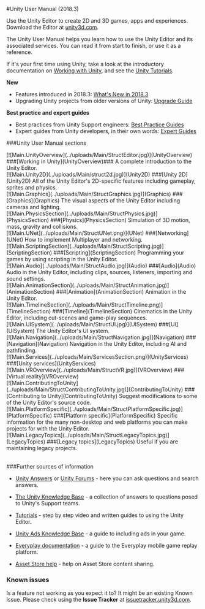 #Unity User Manual (2018.3)

Use the Unity Editor to create 2D and 3D games, apps and experiences. Download the Editor at [unity3d.com](https://unity3d.com/unity).

The Unity User Manual helps you learn how to use the Unity Editor and its associated services. You can read it from start to finish, or use it as a reference.

If it's your first time using Unity, take a look at the introductory documentation on [Working with Unity](UnityOverview), and see the [Unity Tutorials](https://unity3d.com/learn/tutorials).


<div class="frontpage-topsection">

**New**

* Features introduced in 2018.3: [What's New in 2018.3](WhatsNew20183)
* Upgrading Unity projects from older versions of Unity: [Upgrade Guide](UpgradeGuides)

</div>

<div class="frontpage-topsection">

**Best practice and expert guides**

* Best practices from Unity Support engineers: [Best Practice Guides](BestPracticeGuides)
* Expert guides from Unity developers, in their own words: [Expert Guides](ExpertGuides)


</div>

<div class="clear"></div>


<div class="frontpage-divider"></div>

###Unity User Manual sections

<div class="frontpage-section">
[![Main.UnityOverview](../uploads/Main/StructEditor.jpg)](UnityOverview)
###[Working in Unity](UnityOverview)###
A complete introduction to the Unity Editor.

</div>

<div class="frontpage-section">
[![Main.Unity2D](../uploads/Main/struct2d.jpg)](Unity2D)
###[Unity 2D](Unity2D)
All of the Unity Editor's 2D-specific features including gameplay, sprites and physics.

</div>
<div class="frontpage-section">
[![Main.Graphics](../uploads/Main/StructGraphics.jpg)](Graphics)
###[Graphics](Graphics)
The visual aspects of the Unity Editor including cameras and lighting.

</div>

<div class="frontpage-section">
[![Main.PhysicsSection](../uploads/Main/StructPhysics.jpg)](PhysicsSection)
###[Physics](PhysicsSection)
Simulation of 3D motion, mass, gravity and collisions.

</div>
  
<div class="frontpage-section">
[![Main.UNet](../uploads/Main/StructUNet.png)](UNet)
###[Networking](UNet)
How to implement Multiplayer and networking.

</div>  

<div class="frontpage-section">
[![Main.ScriptingSection](../uploads/Main/StructScripting.jpg)](ScriptingSection)
###[Scripting](ScriptingSection)
Programming your games by using scripting in the Unity Editor.

</div>  

<div class="frontpage-section">
[![Main.Audio](../uploads/Main/StructAudio.jpg)](Audio)
###[Audio](Audio)
Audio in the Unity Editor, including clips, sources, listeners, importing and sound settings.

</div>

<div class="frontpage-section">
[![Main.AnimationSection](../uploads/Main/StructAnimation.jpg)](AnimationSection)
###[Animation](AnimationSection)
Animation in the Unity Editor.

</div>

<div class="frontpage-section">
[![Main.TimelineSection](../uploads/Main/StructTimeline.png)](TimelineSection)
###[Timeline](TimelineSection)
Cinematics in the Unity Editor, including cut-scenes and game-play sequences.

</div>


<div class="frontpage-section">
[![Main.UISystem](../uploads/Main/StructUI.jpg)](UISystem)
###[UI](UISystem)
The Unity Editor's UI system.

</div>

<div class="frontpage-section">
[![Main.Navigation](../uploads/Main/StructNavigation.jpg)](Navigation)
###[Navigation](Navigation)
Navigation in the Unity Editor, including AI and pathfinding.

</div>


<div class="frontpage-section">
[![Main.Services](../uploads/Main/ServicesSection.png)](UnityServices)
###[Unity services](UnityServices)

</div>

<div class="frontpage-section">
[![Main.VROverview](../uploads/Main/StructVR.jpg)](VROverview)
###[Virtual reality](VROverview)

</div>


<div class="frontpage-section">
[![Main.ContributingToUnity](../uploads/Main/StructContributingToUnity.jpg)](ContributingToUnity)
###[Contributing to Unity](ContributingToUnity)
Suggest modifications to some of the Unity Editor's source code.

</div>

<div class="frontpage-section">
[![Main.PlatformSpecific](../uploads/Main/StructPlatformSpecific.jpg)](PlatformSpecific)
###[Platform specific](PlatformSpecific)
Specific information for the many non-desktop and web platforms you can make projects for with the Unity Editor.

</div>

<div class="frontpage-section">
[![Main.LegacyTopics](../uploads/Main/StructLegacyTopics.jpg)](LegacyTopics)
###[Legacy topics](LegacyTopics)
Useful if you are maintaining legacy projects.
</div>

<div class="clear"></div>
<br/>

###Further sources of information

* [Unity Answers](https://answers.unity3d.com/) or [Unity Forums](https://forum.unity3d.com/) - here you can ask questions and search answers.

* [The Unity Knowledge Base](https://support.unity3d.com) - a collection of answers to questions posed to Unity's Support teams.

* [Tutorials](https://unity3d.com/learn/tutorials) - step by step video and written guides to using the Unity Editor.

* [Unity Ads Knowledge Base](https://unityads.unity3d.com/help/index) - a guide to including ads in your game.

* [Everyplay documentation](https://developers.everyplay.com/documentation) - a guide to the Everyplay mobile game replay platform.

* [Asset Store help](https://unity3d.com/asset-store/help) - help on Asset Store content sharing.


### Known issues
Is a feature not working as you expect it to? It might be an existing Known Issue. Please check using the __Issue Tracker__ at [issuetracker.unity3d.com](https://issuetracker.unity3d.com).
